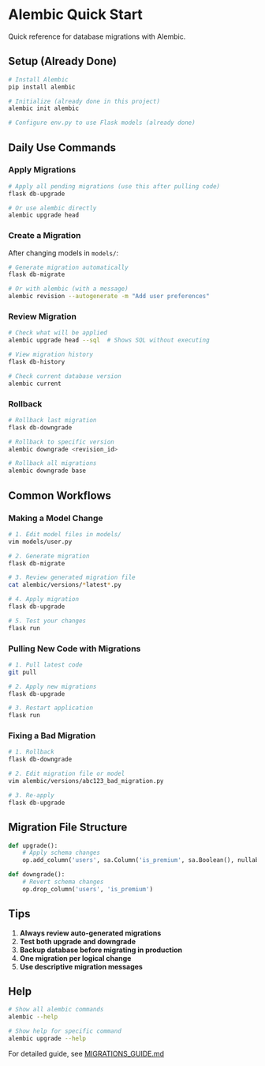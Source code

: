 # Alembic Quick Start

Quick reference for database migrations with Alembic.

## Setup (Already Done)

```bash
# Install Alembic
pip install alembic

# Initialize (already done in this project)
alembic init alembic

# Configure env.py to use Flask models (already done)
```

## Daily Use Commands

### Apply Migrations

```bash
# Apply all pending migrations (use this after pulling code)
flask db-upgrade

# Or use alembic directly
alembic upgrade head
```

### Create a Migration

After changing models in `models/`:

```bash
# Generate migration automatically
flask db-migrate

# Or with alembic (with a message)
alembic revision --autogenerate -m "Add user preferences"
```

### Review Migration

```bash
# Check what will be applied
alembic upgrade head --sql  # Shows SQL without executing

# View migration history
flask db-history

# Check current database version
alembic current
```

### Rollback

```bash
# Rollback last migration
flask db-downgrade

# Rollback to specific version
alembic downgrade <revision_id>

# Rollback all migrations
alembic downgrade base
```

## Common Workflows

### Making a Model Change

```bash
# 1. Edit model files in models/
vim models/user.py

# 2. Generate migration
flask db-migrate

# 3. Review generated migration file
cat alembic/versions/*latest*.py

# 4. Apply migration
flask db-upgrade

# 5. Test your changes
flask run
```

### Pulling New Code with Migrations

```bash
# 1. Pull latest code
git pull

# 2. Apply new migrations
flask db-upgrade

# 3. Restart application
flask run
```

### Fixing a Bad Migration

```bash
# 1. Rollback
flask db-downgrade

# 2. Edit migration file or model
vim alembic/versions/abc123_bad_migration.py

# 3. Re-apply
flask db-upgrade
```

## Migration File Structure

```python
def upgrade():
    # Apply schema changes
    op.add_column('users', sa.Column('is_premium', sa.Boolean(), nullable=True))

def downgrade():
    # Revert schema changes
    op.drop_column('users', 'is_premium')
```

## Tips

1. **Always review auto-generated migrations**
2. **Test both upgrade and downgrade**
3. **Backup database before migrating in production**
4. **One migration per logical change**
5. **Use descriptive migration messages**

## Help

```bash
# Show all alembic commands
alembic --help

# Show help for specific command
alembic upgrade --help
```

For detailed guide, see [MIGRATIONS_GUIDE.md](MIGRATIONS_GUIDE.md)

